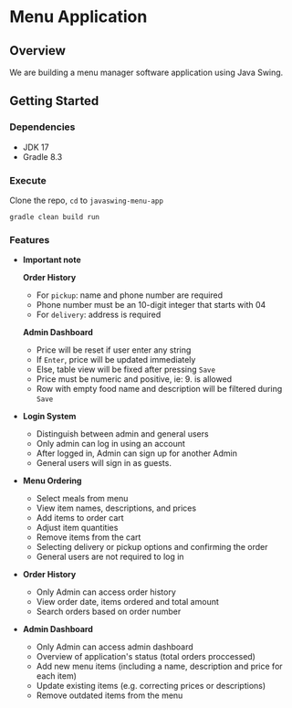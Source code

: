 # Menu Application

## Overview

We are building a menu manager software application using Java Swing.

## Getting Started

### Dependencies

* JDK 17
* Gradle 8.3

### Execute
Clone the repo, `cd` to `javaswing-menu-app` 
```
gradle clean build run
```

### Features

* **Important note**
  
  **Order History**
  
  * For `pickup`: name and phone number are required
  * Phone number must be an 10-digit integer that starts with 04
  * For `delivery`: address is required
 
  **Admin Dashboard**
  
  * Price will be reset if user enter any string
  * If `Enter`, price will be updated immediately
  * Else, table view will be fixed after pressing `Save`
  * Price must be numeric and positive, ie: 9. is allowed
  * Row with empty food name and description will be filtered during `Save`

* **Login System**

  * Distinguish between admin and general users
  * Only admin can log in using an account
  * After logged in, Admin can sign up for another Admin
  * General users will sign in as guests.

* **Menu Ordering**

  * Select meals from menu
  * View item names, descriptions, and prices
  * Add items to order cart
  * Adjust item quantities
  * Remove items from the cart
  * Selecting delivery or pickup options and confirming the order
  * General users are not required to log in

* **Order History**

  * Only Admin can access order history
  * View order date, items ordered and total amount
  * Search orders based on order number

* **Admin Dashboard**

  * Only Admin can access admin dashboard
  * Overview of application's status (total orders proccessed)
  * Add new menu items (including a name, description and price for each item)
  * Update existing items (e.g. correcting prices or descriptions)
  * Remove outdated items from the menu


